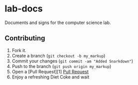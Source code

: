 lab-docs
========

Documents and signs for the computer science lab.



Contributing
------------

1. Fork it.
2. Create a branch (`git checkout -b my_markup`)
3. Commit your changes (`git commit -am "Added Snarkdown"`)
4. Push to the branch (`git push origin my_markup`)
5. Open a [Pull Request][1] [Pull Request](https://github.com/saddleback/hello-world-cpp/pulls)
6. Enjoy a refreshing Diet Coke and wait

